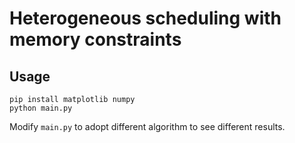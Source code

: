 # Heterogeneous scheduling with memory constraints

## Usage

```
pip install matplotlib numpy
python main.py
```

Modify `main.py` to adopt different algorithm to see different results.